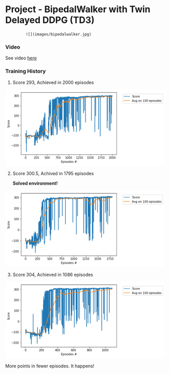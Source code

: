 # Project - BipedalWalker with Twin Delayed DDPG (TD3)    


             ![](images/bipedalwalker.jpg)


### Video

 See video [here](https://youtu.be/vyH1C7b_Ca4)

### Training History

1.  Score 293, Achieved in 2000 episodes   

![](plots/plot_2000epis_293.9score.png)

2.  Score 300.5, Achived in 1795 episodes   
     
     __Solved environment!__

![](plots/plot_1795epis_300.5score.png)

3. Score 304, Achieved in 1086 episodes

![](plots/plot_1086epis_304score.png)

More points in fewer episodes. It happens!
